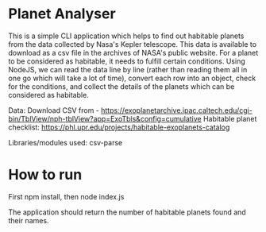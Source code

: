 # Planet Analyser

This is a simple CLI application which helps to find out habitable planets from the data collected by Nasa's Kepler telescope. This data is available to download as a csv file in the archives of NASA's public website. For a planet to be considered as habitable, it needs to fulfill certain conditions.
Using NodeJS, we can read the data line by line (rather than reading them all in one go which will take a lot of time), convert each row into an object, check for the conditions, and collect the details of the planets which can be considered as habitable.

Data: Download CSV from - https://exoplanetarchive.ipac.caltech.edu/cgi-bin/TblView/nph-tblView?app=ExoTbls&config=cumulative
Habitable planet checklist: https://phl.upr.edu/projects/habitable-exoplanets-catalog

Libraries/modules used: csv-parse

# How to run
First npm install, then node index.js

The application should return the number of habitable planets found and their names.
